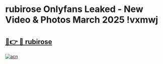 # rubirose Onlyfans Leaked - New Video & Photos March 2025 !vxmwj

# <h2><a href="https://39322t.iuczelnia.edu.pl?title=rubirose&ref=vxmwj">🔗👉 🔴 rubirose</a></h2>

[![acn](https://github.com/user-attachments/assets/0f9c940e-d8b0-45ae-aac7-cd30a18b3e1c)](https://39322t.iuczelnia.edu.pl?title=rubirose&ref=vxmwj)

